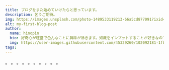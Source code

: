 ```yaml
---
title: ブログをまた始めていけたらと思っています。
description: 乞うご期待。
img: https://images.unsplash.com/photo-1489533119213-66a5cd877091?ixid=MXwxMjA3fDB8MHxwaG90by1wYWdlfHx8fGVufDB8fHw%3D&ixlib=rb-1.2.1&auto=format&fit=crop&w=1051&q=80
alt: my-first-blog-post
author: 
  name: hinopin
  bio: 好奇心が旺盛で色んなことに興味が沸きます。知識をインプットすることが好きなのですが逆にアウトプットすることが苦手なのでアウトプットする場としてこのBlogを始めました。
  img: https://user-images.githubusercontent.com/45329260/102092181-1fbb8700-3e63-11eb-9c31-7d6f4f3ffcde.jpg
tags: 
---
```

。
。
。
。
。
。
。
。
。
。
